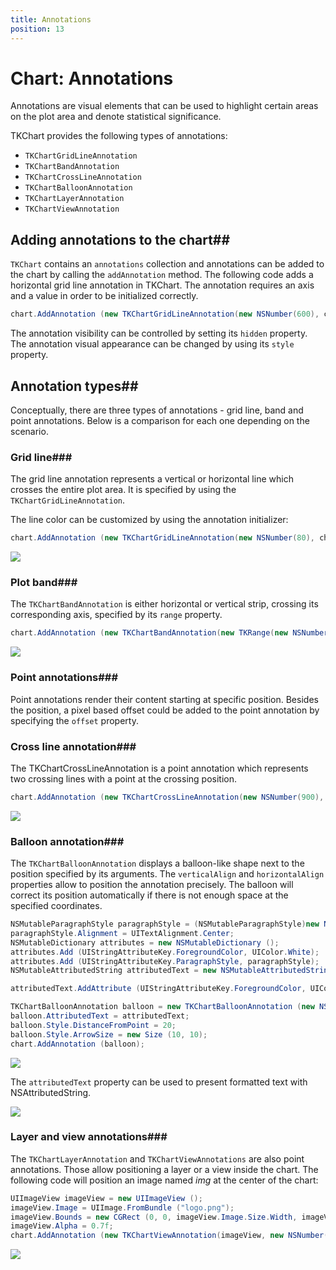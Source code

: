 ```yaml
---
title: Annotations
position: 13
---
```


# Chart: Annotations

Annotations are visual elements that can be used to highlight certain areas on the plot area and denote statistical significance.

TKChart provides the following types of annotations:

- <code>TKChartGridLineAnnotation</code>
- <code>TKChartBandAnnotation</code>
- <code>TKChartCrossLineAnnotation</code>
- <code>TKChartBalloonAnnotation</code>
- <code>TKChartLayerAnnotation</code>
- <code>TKChartViewAnnotation</code>

## Adding annotations to the chart##

<code>TKChart</code> contains an <code>annotations</code> collection and annotations can be added to the chart by calling the <code>addAnnotation</code> method. The following code adds a horizontal grid line annotation in TKChart. The annotation requires an axis and a value in order to be initialized correctly.

<snippet id='chart-add-annotation'/>

<snippet id='chart-add-annotation-swift'/>

```C#
chart.AddAnnotation (new TKChartGridLineAnnotation(new NSNumber(600), chart.XAxis));
```

The annotation visibility can be controlled by setting its <code>hidden</code> property.
The annotation visual appearance can be changed by using its <code>style</code> property.

## Annotation types##

Conceptually, there are three types of annotations - grid line, band and point annotations. Below is a comparison for each one depending on the scenario.

### Grid line###

The grid line annotation represents a vertical or horizontal line which crosses the entire plot area. It is specified by using the <code>TKChartGridLineAnnotation</code>.

The line color can be customized by using the annotation initializer:

<snippet id='chart-line-annotation'/>

<snippet id='chart-line-annotation-swift'/>

```C#
chart.AddAnnotation (new TKChartGridLineAnnotation(new NSNumber(80), chart.YAxis, new TKStroke(UIColor.Red)));
```

<img src="../images/chart-annotations001.png"/>

### Plot band###

The <code>TKChartBandAnnotation</code> is either horizontal or vertical strip, crossing its corresponding axis, specified by its <code>range</code> property.

<snippet id='chart-plot-annotation'/>

<snippet id='chart-plot-annotation-swift'/>

```C#
chart.AddAnnotation (new TKChartBandAnnotation(new TKRange(new NSNumber(10), new NSNumber(40)), chart.YAxis, new TKSolidFill(new UIColor (1, 0, 0, 0.4f)), null)); 
```

<img src="../images/chart-annotations002.png"/>

### Point annotations###

Point annotations render their content starting at specific position. Besides the position, a pixel based offset could be added to the point annotation by specifying the <code>offset</code> property.

### Cross line annotation###

The TKChartCrossLineAnnotation is a point annotation which represents two crossing lines with a point at the crossing position.

<snippet id='chart-cross-annotation'/>

<snippet id='chart-cross-annotation-swift'/>

```C#
chart.AddAnnotation (new TKChartCrossLineAnnotation(new NSNumber(900), new NSNumber(60), chart.Series[0]));
```

<img src="../images/chart-annotations003.png"/>

### Balloon annotation###

The <code>TKChartBalloonAnnotation</code> displays a balloon-like shape next to the position specified by its arguments. The <code>verticalAlign</code> and <code>horizontalAlign</code> properties allow to position the annotation precisely. The balloon will correct its position automatically if there is not enough space at the specified coordinates.

<snippet id='chart-balloon-annotation'/>

<snippet id='chart-balloon-annotation-swift'/>

```C#
NSMutableParagraphStyle paragraphStyle = (NSMutableParagraphStyle)new NSParagraphStyle ().MutableCopy();
paragraphStyle.Alignment = UITextAlignment.Center;
NSMutableDictionary attributes = new NSMutableDictionary ();
attributes.Add (UIStringAttributeKey.ForegroundColor, UIColor.White);
attributes.Add (UIStringAttributeKey.ParagraphStyle, paragraphStyle);
NSMutableAttributedString attributedText = new NSMutableAttributedString ("Important milestone:\n $55000", attributes);

attributedText.AddAttribute (UIStringAttributeKey.ForegroundColor, UIColor.Yellow, new NSRange (22, 6));

TKChartBalloonAnnotation balloon = new TKChartBalloonAnnotation (new NSString("Mar"), new NSNumber(55), series);
balloon.AttributedText = attributedText;
balloon.Style.DistanceFromPoint = 20;
balloon.Style.ArrowSize = new Size (10, 10);
chart.AddAnnotation (balloon);
```

<img src="../images/chart-annotations004.png"/>

The <code>attributedText</code> property can be used to present formatted text with NSAttributedString.

<img src="../images/chart-annotations005.png"/>

### Layer and view annotations###

The <code>TKChartLayerAnnotation</code> and <code>TKChartViewAnnotations</code> are also point annotations. Those allow positioning a layer or a view inside the chart. The following code will position an image named *img* at the center of the chart:

<snippet id='chart-layer-annotation'/>

<snippet id='chart-layer-annotation-swift'/>

```C#
UIImageView imageView = new UIImageView ();
imageView.Image = UIImage.FromBundle ("logo.png");
imageView.Bounds = new CGRect (0, 0, imageView.Image.Size.Width, imageView.Image.Size.Height);
imageView.Alpha = 0.7f;
chart.AddAnnotation (new TKChartViewAnnotation(imageView, new NSNumber(550), new NSNumber(90), chart.Series[0]));
```

<img src="../images/chart-annotations006.png"/>

